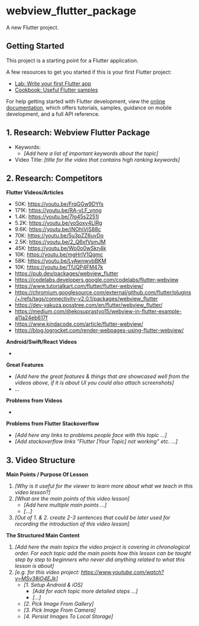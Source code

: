 # webview_flutter_package

A new Flutter project.

## Getting Started

This project is a starting point for a Flutter application.

A few resources to get you started if this is your first Flutter project:

- [Lab: Write your first Flutter app](https://docs.flutter.dev/get-started/codelab)
- [Cookbook: Useful Flutter samples](https://docs.flutter.dev/cookbook)

For help getting started with Flutter development, view the
[online documentation](https://docs.flutter.dev/), which offers tutorials,
samples, guidance on mobile development, and a full API reference.

## 1. Research: Webview Flutter Package

- Keywords:
    - _[Add here a list of important keywords about the topic]_
- Video Title: _[title for the video that contains high ranking keywords]_

## 2. Research: Competitors

**Flutter Videos/Articles**

- 50K: https://youtu.be/FrqGGw9DYfs
- 171K: https://youtu.be/RA-vLF_vnng
- 1.4K: https://youtu.be/7Ig45s2251I
- 5.2K: https://youtu.be/yoSoxy4LIRg
- 9.6K: https://youtu.be/iNOhiVjS88c
- 70K: https://youtu.be/5u3pZZ6uvDo
- 2.5K: https://youtu.be/2_Q6xfVsmJM
- 45K: https://youtu.be/Wo0o0wSkn4k
- 10K: https://youtu.be/mgHrIV1Qgmc
- 58K: https://youtu.be/LyAwnwvbBKM
- 10K: https://youtu.be/TfJQP4FM47k
- https://pub.dev/packages/webview_flutter
- https://codelabs.developers.google.com/codelabs/flutter-webview
- https://www.tutorialkart.com/flutter/flutter-webview/
- https://chromium.googlesource.com/external/github.com/flutter/plugins/+/refs/tags/connectivity-v2.0.1/packages/webview_flutter
- https://dev-yakuza.posstree.com/en/flutter/webview_flutter/
- https://medium.com/@ekosuprastyo15/webview-in-flutter-example-a11a24eb617f
- https://www.kindacode.com/article/flutter-webview/
- https://blog.logrocket.com/render-webpages-using-flutter-webview/

**Android/Swift/React Videos**

-

**Great Features**

- _[Add here the great features & things that are showcased well from the videos above, if it is about UI you could also attach screenshots]_
- _..._

**Problems from Videos**

- 

**Problems from Flutter Stackoverflow**

- _[Add here any links to problems people face with this topic ...]_
- _[Add stackoverflow links "Flutter [Your Topic] not working" etc. ...]_

## 3. Video Structure

**Main Points / Purpose Of Lesson**

1. _[Why is it useful for the viewer to learn more about what we teach in this video lesson?]_
2. _[What are the main points of this video lesson]_
    - _[Add here multiple main points ...]_
    - _[...]_
3. _[Out of 1. & 2. create 2-3 sentences that could be later used for recording the introduction of this video lesson]_

**The Structured Main Content**

1. _[Add here the main topics the video project is covering in chronological order. For each topic add the main points how this lesson can be taught step by step to beginners who never did anything related to what this lesson is about]_
2. _[e.g. for this video project: https://www.youtube.com/watch?v=MSv38jO4EJk]_
    - _[1. Setup Android & iOS]_
        - _[Add for each topic more detailed steps ...]_
        - _[...]_
    - _[2. Pick Image From Gallery]_
    - _[3. Pick Image From Camera]_
    - _[4. Persist Images To Local Storage]_
